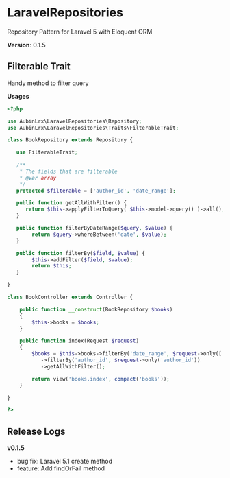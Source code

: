 # LaravelRepositories
Repository Pattern for Laravel 5 with Eloquent ORM

**Version**: 0.1.5

## Filterable Trait

Handy method to filter query

**Usages**

```php
<?php

use AubinLrx\LaravelRepositories\Repository;
use AubinLrx\LaravelRepositories\Traits\FilterableTrait;

class BookRepository extends Repository {

   use FilterableTrait;
   
   /**
    * The fields that are filterable
    * @var array
    */
   protected $filterable = ['author_id', 'date_range'];

   public function getAllWithFilter() {
      return $this->applyFilterToQuery( $this->model->query() )->all(); 
   }

   public function filterByDateRange($query, $value) {
        return $query->whereBetween('date', $value);
   }

   public function filterBy($field, $value) {
        $this->addFilter($field, $value);
        return $this;
   }

}

class BookController extends Controller {

    public function __construct(BookRepository $books) 
    {
        $this->books = $books;
    }

    public function index(Request $request) 
    {
        $books = $this->books->filterBy('date_range', $request->only(['str_date', 'end_date']))
           ->filterBy('author_id', $request->only('author_id'))
           ->getAllWithFilter();

        return view('books.index', compact('books'));
    }

}

?>
```

## Release Logs

**v0.1.5**
- bug fix: Laravel 5.1 create method
- feature: Add findOrFail method
